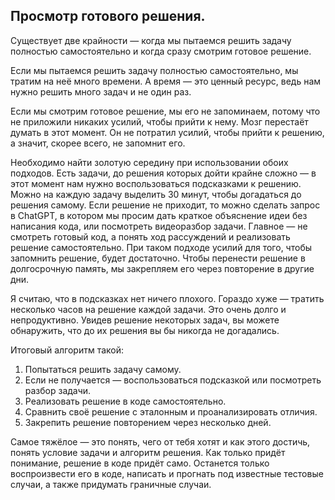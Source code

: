 ## Просмотр готового решения.

Существует две крайности — когда мы пытаемся решить задачу полностью самостоятельно и когда сразу смотрим готовое решение.

Если мы пытаемся решить задачу полностью самостоятельно, мы тратим на неё много времени. А время — это ценный ресурс, ведь нам нужно решить много задач и не один раз.

Если мы смотрим готовое решение, мы его не запоминаем, потому что не приложили никаких усилий, чтобы прийти к нему. Мозг перестаёт думать в этот момент. Он не потратил усилий, чтобы прийти к решению, а значит, скорее всего, не запомнит его.

Необходимо найти золотую середину при использовании обоих подходов. Есть задачи, до решения которых дойти крайне сложно — в этот момент нам нужно воспользоваться подсказками к решению. Можно на каждую задачу выделить 30 минут, чтобы догадаться до решения самому. Если решение не приходит, то можно сделать запрос в ChatGPT, в котором мы просим дать краткое объяснение идеи без написания кода, или посмотреть видеоразбор задачи. Главное — не смотреть готовый код, а понять ход рассуждений и реализовать решение самостоятельно. При таком подходе усилий для того, чтобы запомнить решение, будет достаточно. Чтобы перенести решение в долгосрочную память, мы закрепляем его через повторение в другие дни.

Я считаю, что в подсказках нет ничего плохого. Гораздо хуже — тратить несколько часов на решение каждой задачи. Это очень долго и непродуктивно. Увидев решение некоторых задач, вы можете обнаружить, что до их решения вы бы никогда не догадались.

Итоговый алгоритм такой:
1. Попытаться решить задачу самому.  
2. Если не получается — воспользоваться подсказкой или посмотреть разбор задачи.  
3. Реализовать решение в коде самостоятельно.  
4. Сравнить своё решение с эталонным и проанализировать отличия.  
5. Закрепить решение повторением через несколько дней.

Самое тяжёлое — это понять, чего от тебя хотят и как этого достичь, понять условие задачи и алгоритм решения. Как только придёт понимание, решение в коде придёт само. Останется только воспроизвести его в коде, написать и прогнать под известные тестовые случаи, а также придумать граничные случаи.
